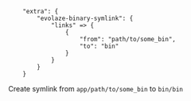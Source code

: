 ```
    "extra": {
        "evolaze-binary-symlink": {
            "links" => {
                {
                    "from": "path/to/some_bin",
                    "to": "bin"
                }
            }
        }
    }

```

Create symlink from `app/path/to/some_bin` to `bin/bin`
